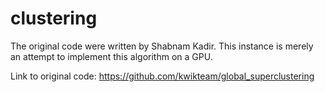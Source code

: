# clustering

The original code were written by Shabnam Kadir.
This instance is merely an attempt to implement this algorithm on a GPU.


Link to original code:
  https://github.com/kwikteam/global_superclustering
